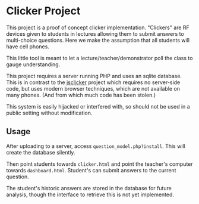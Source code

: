 # Clicker Project

This project is a proof of concept clicker implementation.
"Clickers" are RF devices given to students in lectures allowing
them to submit answers to multi-choice questions. Here we make the
assumption that all students will have cell phones.

This little tool is meant to let a lecture/teacher/demonstrator
poll the class to gauge understanding.

This project requires a server running PHP and uses an sqlite
database. This is in contrast to the [jsclicker](https://github.com/mchilcott/jsclicker) project which requires
no server-side code, but uses modern browser techniques, which are
not available on many phones. (And from which much code has been stolen.)

This system is easily hijacked or interfered with, so should not be
used in a public setting without modification.

## Usage

After uploading to a server, access
`question_model.php?install`. This will create the database
silently.

Then point students towards `clicker.html` and point the teacher's
computer towards `dashboard.html`. Student's can submit answers to
the current question.

The student's historic answers are stored in the database for
future analysis, though the interface to retrieve this is not yet
implemented.
